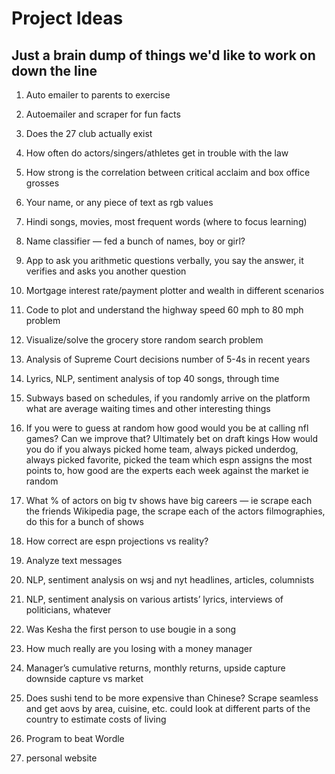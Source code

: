 # Project Ideas

## Just a brain dump of things we'd like to work on down the line



1) Auto emailer to parents to exercise

2) Autoemailer and scraper for fun facts

3) Does the 27 club actually exist

4) How often do actors/singers/athletes get in trouble with the law

5) How strong is the correlation between critical acclaim and box office grosses

6) Your name, or any piece of text as rgb values

7) Hindi songs, movies, most frequent words (where to focus learning)

8) Name classifier — fed a bunch of names, boy or girl?

9) App to ask you arithmetic questions verbally, you say the answer, it verifies and asks you another question

10) Mortgage interest rate/payment plotter and wealth in different scenarios

11) Code to plot and understand the highway speed 60 mph to 80 mph problem

12) Visualize/solve the grocery store random search problem

13) Analysis of Supreme Court decisions number of 5-4s in recent years

14) Lyrics, NLP, sentiment analysis of top 40 songs, through time

15) Subways based on schedules, if you randomly arrive on the platform what are average waiting times and other interesting things 

16) If you were to guess at random how good would you be at calling nfl games? Can we improve that? Ultimately bet on draft kings 
How would you do if you always picked home team, always picked underdog, always picked favorite, picked the team which espn assigns the most points to, how good are the experts each week against the market ie random

17) What % of actors on big tv shows have big careers — ie scrape each the friends Wikipedia page, the scrape each of the actors filmographies, do this for a bunch of shows

18) How correct are espn projections vs reality?

19) Analyze text messages

20) NLP, sentiment analysis on wsj and nyt headlines, articles, columnists

21) NLP, sentiment analysis on various artists’ lyrics, interviews of politicians, whatever

22) Was Kesha the first person to use bougie in a song

23) How much really are you losing with a money manager 

24) Manager’s cumulative returns, monthly returns, upside capture downside capture vs market

25) Does sushi tend to be more expensive than Chinese? Scrape seamless and get aovs by area, cuisine, etc. could look at different parts of the country to estimate costs of living 

26) Program to beat Wordle

27) personal website
